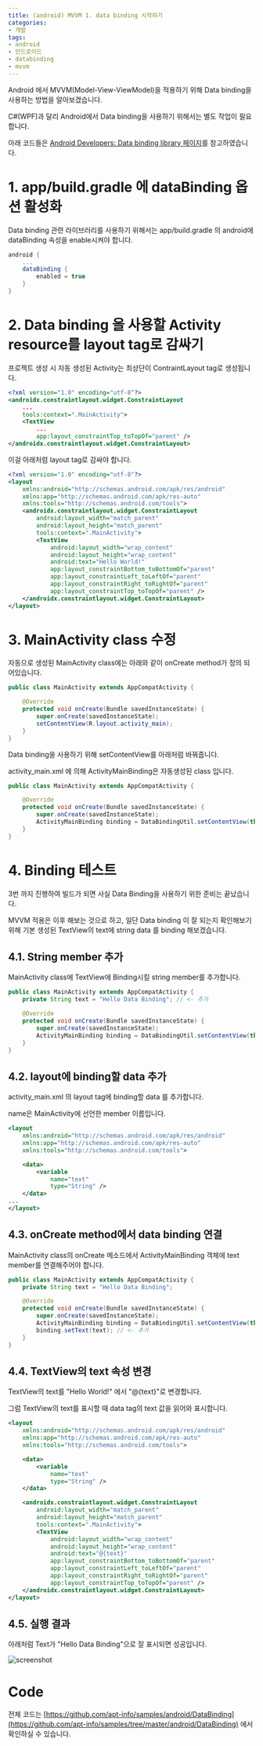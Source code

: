 ```yaml
---
title: (android) MVVM 1. data binding 시작하기
categories:
- 개발
tags:
- android
- 안드로이드
- databinding
- mvvm
---
```


Android 에서 MVVM(Model-View-ViewModel)을 적용하기 위해 Data binding을 사용하는 방법을 알아보겠습니다.

C#(WPF)과 달리 Android에서 Data binding을 사용하기 위해서는 별도 작업이 필요합니다.

아래 코드들은 [Android Developers: Data binding library 페이지](https://developer.android.com/topic/libraries/data-binding)를 참고하였습니다.

# 1. app/build.gradle 에 dataBinding 옵션 활성화

Data binding 관련 라이브러리를 사용하기 위해서는 app/build.gradle 의 android에 dataBinding 속성을 enable시켜야 합니다.

```gradle
android {
    ...
    dataBinding {
        enabled = true
    }
}
```

# 2. Data binding 을 사용할 Activity resource를 layout tag로 감싸기

프로젝트 생성 시 자동 생성된 Activity는 최상단이 ContraintLayout tag로 생성됩니다.

```xml
<?xml version="1.0" encoding="utf-8"?>
<androidx.constraintlayout.widget.ConstraintLayout
    ...
    tools:context=".MainActivity">
    <TextView
        ...
        app:layout_constraintTop_toTopOf="parent" />
</androidx.constraintlayout.widget.ConstraintLayout>
```

이걸 아래처럼 layout tag로 감싸야 합니다.

```xml
<?xml version="1.0" encoding="utf-8"?>
<layout
    xmlns:android="http://schemas.android.com/apk/res/android"
    xmlns:app="http://schemas.android.com/apk/res-auto"
    xmlns:tools="http://schemas.android.com/tools">
    <androidx.constraintlayout.widget.ConstraintLayout
        android:layout_width="match_parent"
        android:layout_height="match_parent"
        tools:context=".MainActivity">
        <TextView
            android:layout_width="wrap_content"
            android:layout_height="wrap_content"
            android:text="Hello World!"
            app:layout_constraintBottom_toBottomOf="parent"
            app:layout_constraintLeft_toLeftOf="parent"
            app:layout_constraintRight_toRightOf="parent"
            app:layout_constraintTop_toTopOf="parent" />
    </androidx.constraintlayout.widget.ConstraintLayout>
</layout>
```

# 3. MainActivity class 수정

자동으로 생성된 MainActivity class에는 아래와 같이 onCreate method가 정의 되어있습니다.

```java
public class MainActivity extends AppCompatActivity {

    @Override
    protected void onCreate(Bundle savedInstanceState) {
        super.onCreate(savedInstanceState);
        setContentView(R.layout.activity_main);
    }
}
```

Data binding을 사용하기 위해 setContentView를 아래처럼 바꿔줍니다.

activity_main.xml 에 의해 ActivityMainBinding은 자동생성된 class 입니다.

```java
public class MainActivity extends AppCompatActivity {

    @Override
    protected void onCreate(Bundle savedInstanceState) {
        super.onCreate(savedInstanceState);
        ActivityMainBinding binding = DataBindingUtil.setContentView(this, R.layout.activity_main);
    }
}
```

# 4. Binding 테스트

3번 까지 진행하여 빌드가 되면 사실 Data Binding을 사용하기 위한 준비는 끝났습니다.

MVVM 적용은 이후 해보는 것으로 하고, 일단 Data binding 이 잘 되는지 확인해보기 위해 기본 생성된 TextView의 text에 string data 를 binding 해보겠습니다.

## 4.1. String member 추가

MainActivity class에 TextView에 Binding시킬 string member를 추가합니다.

```java
public class MainActivity extends AppCompatActivity {
    private String text = "Hello Data Binding"; // <- 추가

    @Override
    protected void onCreate(Bundle savedInstanceState) {
        super.onCreate(savedInstanceState);
        ActivityMainBinding binding = DataBindingUtil.setContentView(this, R.layout.activity_main);
    }
}
```

## 4.2. layout에 binding할 data 추가

activity_main.xml 의 layout tag에 binding할 data 를 추가합니다.

name은 MainActivity에 선언한 member 이름입니다.

```xml
<layout
    xmlns:android="http://schemas.android.com/apk/res/android"
    xmlns:app="http://schemas.android.com/apk/res-auto"
    xmlns:tools="http://schemas.android.com/tools">

    <data>
        <variable
            name="text"
            type="String" />
    </data>
...
</layout>
```

## 4.3. onCreate method에서 data binding 연결

MainActivity class의 onCreate 메소드에서 ActivityMainBinding 객체에 text member를 연결해주어야 합니다.

```java
public class MainActivity extends AppCompatActivity {
    private String text = "Hello Data Binding";

    @Override
    protected void onCreate(Bundle savedInstanceState) {
        super.onCreate(savedInstanceState);
        ActivityMainBinding binding = DataBindingUtil.setContentView(this, R.layout.activity_main);
        binding.setText(text); // <- 추가
    }
}
```

## 4.4. TextView의 text 속성 변경

TextView의 text를 "Hello World!" 에서 "@{text}"로 변경합니다.

그럼 TextView의 text를 표시할 때 data tag의 text 값을 읽어와 표시합니다.

```xml
<layout
    xmlns:android="http://schemas.android.com/apk/res/android"
    xmlns:app="http://schemas.android.com/apk/res-auto"
    xmlns:tools="http://schemas.android.com/tools">

    <data>
        <variable
            name="text"
            type="String" />
    </data>

    <androidx.constraintlayout.widget.ConstraintLayout
        android:layout_width="match_parent"
        android:layout_height="match_parent"
        tools:context=".MainActivity">
        <TextView
            android:layout_width="wrap_content"
            android:layout_height="wrap_content"
            android:text="@{text}"
            app:layout_constraintBottom_toBottomOf="parent"
            app:layout_constraintLeft_toLeftOf="parent"
            app:layout_constraintRight_toRightOf="parent"
            app:layout_constraintTop_toTopOf="parent" />
    </androidx.constraintlayout.widget.ConstraintLayout>
</layout>
```

## 4.5. 실행 결과

아래처럼 Text가 "Hello Data Binding"으로 잘 표시되면 성공입니다.

![screenshot](https://apt-info.github.io/images/2019-09-03-android-data-binding/1.png)


# Code

전체 코드는 [https://github.com/apt-info/samples/android/DataBinding](https://github.com/apt-info/samples/tree/master/android/DataBinding) 에서 확인하실 수 있습니다.